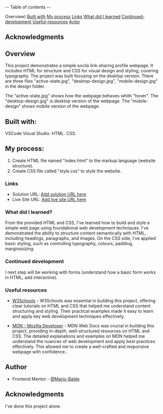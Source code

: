 -- Table of contents --

Overview)
[Built with](#Built-with)
[My process](#My-process)
[Links](#Links)
[What did I learned](#What-did-I-learned?)
[Continued-development](#Continued-development)
[Useful-resources](#Useful-resources)
[Actor](#Author) 
## Acknowledgments


## Overview
This project demonstrates a simple socila link-sharing profile webpage. It includes HTML for structure and CSS for visual design and styling, covering typography. The project was built focusing on the desktop version. There are three files "active-state.jpg", "desktop-design.jpg", "mobile-design.jpg" in the design folder.  

The "active-state.jpg" shows how the webpage behaves whith "hover".
The "desktop-design.jpg" is desktop version of the webpage. 
The "mobile-design" shows mobile version of the webpage.

## Built with:
VSCode Visual Studio.
HTML.
CSS.

## My process:
1. Create HTML file named "index.html" to the markup language (website structure).
2. Create CSS file called "style.css" to style the website.

### Links

- Solution URL: [Add solution URL here](https://github.com/Mario-Balde/Frontend-Mentor_Social-links-profile)
- Live Site URL: [Add live site URL here](https://your-live-site-url.com)

### What did I learned?
From the provided HTML and CSS, I've learned how to build and style a simple web page using foundational web development techniques. I've demonstrated the ability to structure content semantically with HTML, including headings, paragraphs, and images. On the CSS side, I've applied basic styling, such as controlling typography, colours, padding, marginssizing. 

### Continued development
I next step will be working with forms (understand how a basic form works in HTML, add interactive).

### Useful resources
- [W3Schools](https://www.w3schools.com/) - W3Schools was essential in building this project, offering clear tutorials on HTML and CSS that helped me understand content structuring and styling. Their practical examples made it easy to learn and apply key web development techniques effectively.

- [MDN - Mozilla Developer](https://www.example.com) - MDN Web Docs was crucial in building this project, providing in-depth, well-structured resources on HTML and CSS. The detailed explanations and examples on MDN helped me understand the nuances of web development and apply best practices effectively. This allowed me to create a well-crafted and responsive webpage with confidence..

## Author
- Frontend Mentor - [@Mario-Balde](https://www.frontendmentor.io/profile/Mario-Balde)

## Acknowledgments
I've done this project alone.
